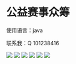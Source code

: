 # **公益赛事众筹**

使用语言：java

联系我：Q 101238416

![](https://github.com/lvlucky/gongyizhongchou/blob/main/i1.png)
![](https://github.com/lvlucky/gongyizhongchou/blob/main/i2.png)
![](https://github.com/lvlucky/gongyizhongchou/blob/main/i3.png)
![](https://github.com/lvlucky/gongyizhongchou/blob/main/i4.png)
![](https://github.com/lvlucky/gongyizhongchou/blob/main/i5.png)
![](https://github.com/lvlucky/gongyizhongchou/blob/main/i7.png)
